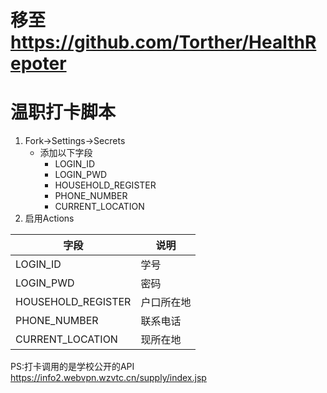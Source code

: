 # 移至 https://github.com/Torther/HealthRepoter

# 温职打卡脚本

1. Fork->Settings->Secrets
    - 添加以下字段
        - LOGIN_ID
        - LOGIN_PWD
        - HOUSEHOLD_REGISTER
        - PHONE_NUMBER
        - CURRENT_LOCATION
1. 启用Actions

| 字段 | 说明 |
| ---- | ---- |
| LOGIN_ID | 学号 |
| LOGIN_PWD | 密码 |
| HOUSEHOLD_REGISTER | 户口所在地 |
| PHONE_NUMBER | 联系电话 |
| CURRENT_LOCATION | 现所在地 |

PS:打卡调用的是学校公开的API https://info2.webvpn.wzvtc.cn/supply/index.jsp
